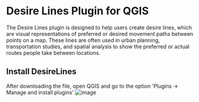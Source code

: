 # Desire Lines Plugin for QGIS

The Desire Lines plugin is designed to help users create desire lines, which are visual representations of preferred or desired movement paths between points on a map. These lines are often used in urban planning, transportation studies, and spatial analysis to show the preferred or actual routes people take between locations.

## Install DesireLines

After downloading the file, open QGIS and go to the option 'Plugins -> Manage and install plugins'
![image](https://github.com/user-attachments/assets/e30e8a55-965b-4c18-8943-7e83ba1dccc1)

